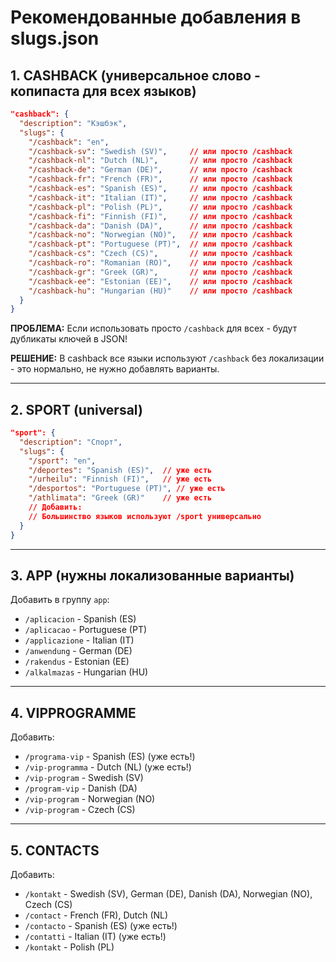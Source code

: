 # Рекомендованные добавления в slugs.json

## 1. CASHBACK (универсальное слово - копипаста для всех языков)

```json
"cashback": {
  "description": "Кэшбэк",
  "slugs": {
    "/cashback": "en",
    "/cashback-sv": "Swedish (SV)",     // или просто /cashback
    "/cashback-nl": "Dutch (NL)",       // или просто /cashback
    "/cashback-de": "German (DE)",      // или просто /cashback
    "/cashback-fr": "French (FR)",      // или просто /cashback
    "/cashback-es": "Spanish (ES)",     // или просто /cashback
    "/cashback-it": "Italian (IT)",     // или просто /cashback
    "/cashback-pl": "Polish (PL)",      // или просто /cashback
    "/cashback-fi": "Finnish (FI)",     // или просто /cashback
    "/cashback-da": "Danish (DA)",      // или просто /cashback
    "/cashback-no": "Norwegian (NO)",   // или просто /cashback
    "/cashback-pt": "Portuguese (PT)",  // или просто /cashback
    "/cashback-cs": "Czech (CS)",       // или просто /cashback
    "/cashback-ro": "Romanian (RO)",    // или просто /cashback
    "/cashback-gr": "Greek (GR)",       // или просто /cashback
    "/cashback-ee": "Estonian (EE)",    // или просто /cashback
    "/cashback-hu": "Hungarian (HU)"    // или просто /cashback
  }
}
```

**ПРОБЛЕМА:** Если использовать просто `/cashback` для всех - будут дубликаты ключей в JSON!

**РЕШЕНИЕ:** В cashback все языки используют `/cashback` без локализации - это нормально, не нужно добавлять варианты.

---

## 2. SPORT (universal)

```json
"sport": {
  "description": "Спорт",
  "slugs": {
    "/sport": "en",
    "/deportes": "Spanish (ES)",  // уже есть
    "/urheilu": "Finnish (FI)",   // уже есть
    "/desportos": "Portuguese (PT)", // уже есть
    "/athlimata": "Greek (GR)"    // уже есть
    // Добавить:
    // Большинство языков используют /sport универсально
  }
}
```

---

## 3. APP (нужны локализованные варианты)

Добавить в группу `app`:

- `/aplicacion` - Spanish (ES)
- `/aplicacao` - Portuguese (PT)
- `/applicazione` - Italian (IT)
- `/anwendung` - German (DE)
- `/rakendus` - Estonian (EE)
- `/alkalmazas` - Hungarian (HU)

---

## 4. VIPPROGRAMME

Добавить:

- `/programa-vip` - Spanish (ES) (уже есть!)
- `/vip-programma` - Dutch (NL)  (уже есть!)
- `/vip-program` - Swedish (SV)
- `/program-vip` - Danish (DA)
- `/vip-program` - Norwegian (NO)
- `/vip-program` - Czech (CS)

---

## 5. CONTACTS

Добавить:

- `/kontakt` - Swedish (SV), German (DE), Danish (DA), Norwegian (NO), Czech (CS)
- `/contact` - French (FR), Dutch (NL)
- `/contacto` - Spanish (ES) (уже есть!)
- `/contatti` - Italian (IT) (уже есть!)
- `/kontakt` - Polish (PL)

